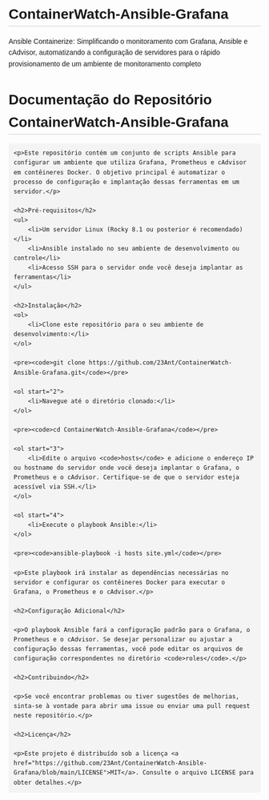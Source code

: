 # ContainerWatch-Ansible-Grafana
Ansible Containerize: Simplificando o monitoramento com Grafana, Ansible e cAdvisor, automatizando a configuração de servidores para o rápido provisionamento de um ambiente de monitoramento completo


<!DOCTYPE html>
<html lang="pt-br">
<head>
    <meta charset="UTF-8">
    <meta name="viewport" content="width=device-width, initial-scale=1.0">
    <title>Documentação do Repositório ContainerWatch-Ansible-Grafana</title>
    <style>
        body {
            font-family: Arial, sans-serif;
            line-height: 1.6;
            margin: 20px;
        }
        h1 {
            border-bottom: 1px solid #ccc;
        }
        code {
            background-color: #f4f4f4;
            padding: 5px;
            border-radius: 4px;
            font-family: Consolas, monospace;
        }
        pre {
            background-color: #f4f4f4;
            padding: 10px;
            border-radius: 4px;
            overflow-x: auto;
        }
    </style>
</head>
<body>
    <h1>Documentação do Repositório ContainerWatch-Ansible-Grafana</h1>

    <p>Este repositório contém um conjunto de scripts Ansible para configurar um ambiente que utiliza Grafana, Prometheus e cAdvisor em contêineres Docker. O objetivo principal é automatizar o processo de configuração e implantação dessas ferramentas em um servidor.</p>

    <h2>Pré-requisitos</h2>
    <ul>
        <li>Um servidor Linux (Rocky 8.1 ou posterior é recomendado)</li>
        <li>Ansible instalado no seu ambiente de desenvolvimento ou controle</li>
        <li>Acesso SSH para o servidor onde você deseja implantar as ferramentas</li>
    </ul>

    <h2>Instalação</h2>
    <ol>
        <li>Clone este repositório para o seu ambiente de desenvolvimento:</li>
    </ol>

    <pre><code>git clone https://github.com/23Ant/ContainerWatch-Ansible-Grafana.git</code></pre>

    <ol start="2">
        <li>Navegue até o diretório clonado:</li>
    </ol>

    <pre><code>cd ContainerWatch-Ansible-Grafana</code></pre>

    <ol start="3">
        <li>Edite o arquivo <code>hosts</code> e adicione o endereço IP ou hostname do servidor onde você deseja implantar o Grafana, o Prometheus e o cAdvisor. Certifique-se de que o servidor esteja acessível via SSH.</li>
    </ol>

    <ol start="4">
        <li>Execute o playbook Ansible:</li>
    </ol>

    <pre><code>ansible-playbook -i hosts site.yml</code></pre>

    <p>Este playbook irá instalar as dependências necessárias no servidor e configurar os contêineres Docker para executar o Grafana, o Prometheus e o cAdvisor.</p>

    <h2>Configuração Adicional</h2>

    <p>O playbook Ansible fará a configuração padrão para o Grafana, o Prometheus e o cAdvisor. Se desejar personalizar ou ajustar a configuração dessas ferramentas, você pode editar os arquivos de configuração correspondentes no diretório <code>roles</code>.</p>

    <h2>Contribuindo</h2>

    <p>Se você encontrar problemas ou tiver sugestões de melhorias, sinta-se à vontade para abrir uma issue ou enviar uma pull request neste repositório.</p>

    <h2>Licença</h2>

    <p>Este projeto é distribuído sob a licença <a href="https://github.com/23Ant/ContainerWatch-Ansible-Grafana/blob/main/LICENSE">MIT</a>. Consulte o arquivo LICENSE para obter detalhes.</p>
</body>
</html>
